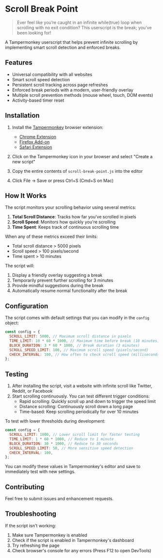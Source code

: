 # Scroll Break Point

> Ever feel like you’re caught in an infinite while(true) loop when scrolling with no exit condition? This userscript is the break; you’ve been looking for!

A Tampermonkey userscript that helps prevent infinite scrolling by implementing smart scroll detection and enforced breaks.

## Features

- Universal compatibility with all websites
- Smart scroll speed detection
- Persistent scroll tracking across page refreshes
- Enforced break periods with a modern, user-friendly overlay
- Multiple scroll prevention methods (mouse wheel, touch, DOM events)
- Activity-based timer reset

## Installation

1. Install the [Tampermonkey](https://www.tampermonkey.net/) browser extension:

   - [Chrome Extension](https://chrome.google.com/webstore/detail/tampermonkey/dhdgffkkebhmkfjojejmpbldmpobfkfo)
   - [Firefox Add-on](https://addons.mozilla.org/en-US/firefox/addon/tampermonkey/)
   - [Safari Extension](https://apps.apple.com/app/tampermonkey/id1482490089)

2. Click on the Tampermonkey icon in your browser and select "Create a new script"

3. Copy the entire contents of `scroll-break-point.js` into the editor

4. Click File → Save or press Ctrl+S (Cmd+S on Mac)

## How It Works

The script monitors your scrolling behavior using several metrics:

1. **Total Scroll Distance**: Tracks how far you've scrolled in pixels
2. **Scroll Speed**: Monitors how quickly you're scrolling
3. **Time Spent**: Keeps track of continuous scrolling time

When any of these metrics exceed their limits:

- Total scroll distance > 5000 pixels
- Scroll speed > 100 pixels/second
- Time spent > 10 minutes

The script will:

1. Display a friendly overlay suggesting a break
2. Temporarily prevent further scrolling for 3 minutes
3. Provide mindful suggestions during the break
4. Automatically resume normal functionality after the break

## Configuration

The script comes with default settings that you can modify in the `config` object:

```javascript
const config = {
  SCROLL_LIMIT: 5000, // Maximum scroll distance in pixels
  TIME_LIMIT: 10 * 60 * 1000, // Maximum time before break (10 minutes)
  BLOCK_DURATION: 3 * 60 * 1000, // Break duration (3 minutes)
  SCROLL_SPEED_LIMIT: 100, // Maximum scroll speed (pixels/second)
  CHECK_INTERVAL: 100, // How often to check scroll speed (milliseconds)
};
```

## Testing

1. After installing the script, visit a website with infinite scroll like Twitter, Reddit, or Facebook
2. Start scrolling continuously. You can test different trigger conditions:
   - Rapid scrolling: Quickly scroll up and down to trigger the speed limit
   - Distance scrolling: Continuously scroll down a long page
   - Time-based: Keep scrolling periodically for over 10 minutes

To test with lower thresholds during development:

```javascript
const config = {
  SCROLL_LIMIT: 1000, // Lower scroll limit for faster testing
  TIME_LIMIT: 1 * 60 * 1000, // Reduce to 1 minute
  BLOCK_DURATION: 30 * 1000, // Reduce to 30 seconds
  SCROLL_SPEED_LIMIT: 50, // More sensitive speed detection
  CHECK_INTERVAL: 100,
};
```

You can modify these values in Tampermonkey's editor and save to immediately test with new settings.

## Contributing

Feel free to submit issues and enhancement requests.

## Troubleshooting

If the script isn't working:

1. Make sure Tampermonkey is enabled
2. Check if the script is enabled in Tampermonkey's dashboard
3. Try refreshing the page
4. Check browser's console for any errors (Press F12 to open DevTools)

